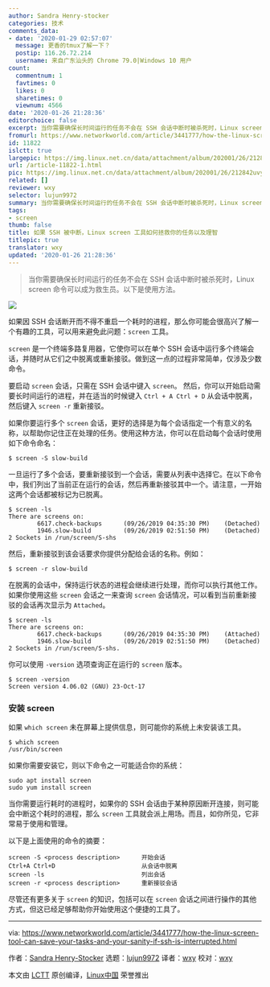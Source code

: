```yaml
---
author: Sandra Henry-stocker
categories: 技术
comments_data:
- date: '2020-01-29 02:57:07'
  message: 更香的tmux了解一下？
  postip: 116.26.72.214
  username: 来自广东汕头的 Chrome 79.0|Windows 10 用户
count:
  commentnum: 1
  favtimes: 0
  likes: 0
  sharetimes: 0
  viewnum: 4566
date: '2020-01-26 21:28:36'
editorchoice: false
excerpt: 当你需要确保长时间运行的任务不会在 SSH 会话中断时被杀死时，Linux screen 命令可以成为救生员。以下是使用方法。
fromurl: https://www.networkworld.com/article/3441777/how-the-linux-screen-tool-can-save-your-tasks-and-your-sanity-if-ssh-is-interrupted.html
id: 11822
islctt: true
largepic: https://img.linux.net.cn/data/attachment/album/202001/26/212842uvyvzf4ykv5ehj4w.jpg
url: /article-11822-1.html
pic: https://img.linux.net.cn/data/attachment/album/202001/26/212842uvyvzf4ykv5ehj4w.jpg.thumb.jpg
related: []
reviewer: wxy
selector: lujun9972
summary: 当你需要确保长时间运行的任务不会在 SSH 会话中断时被杀死时，Linux screen 命令可以成为救生员。以下是使用方法。
tags:
- screen
thumb: false
title: 如果 SSH 被中断，Linux screen 工具如何拯救你的任务以及理智
titlepic: true
translator: wxy
updated: '2020-01-26 21:28:36'
---
```



> 
> 当你需要确保长时间运行的任务不会在 SSH 会话中断时被杀死时，Linux screen 命令可以成为救生员。以下是使用方法。
> 
> 
> 


![](/data/attachment/album/202001/26/212842uvyvzf4ykv5ehj4w.jpg)


如果因 SSH 会话断开而不得不重启一个耗时的进程，那么你可能会很高兴了解一个有趣的工具，可以用来避免此问题：`screen` 工具。


`screen` 是一个终端多路复用器，它使你可以在单个 SSH 会话中运行多个终端会话，并随时从它们之中脱离或重新接驳。做到这一点的过程非常简单，仅涉及少数命令。


要启动 `screen` 会话，只需在 SSH 会话中键入 `screen`。 然后，你可以开始启动需要长时间运行的进程，并在适当的时候键入 `Ctrl + A Ctrl + D` 从会话中脱离，然后键入 `screen -r` 重新接驳。


如果你要运行多个 `screen` 会话，更好的选择是为每个会话指定一个有意义的名称，以帮助你记住正在处理的任务。使用这种方法，你可以在启动每个会话时使用如下命令命名：



```
$ screen -S slow-build
```

一旦运行了多个会话，要重新接驳到一个会话，需要从列表中选择它。在以下命令中，我们列出了当前正在运行的会话，然后再重新接驳其中一个。请注意，一开始这两个会话都被标记为已脱离。



```
$ screen -ls
There are screens on:
        6617.check-backups      (09/26/2019 04:35:30 PM)    (Detached)
        1946.slow-build         (09/26/2019 02:51:50 PM)    (Detached)
2 Sockets in /run/screen/S-shs
```

然后，重新接驳到该会话要求你提供分配给会话的名称。例如：



```
$ screen -r slow-build
```

在脱离的会话中，保持运行状态的进程会继续进行处理，而你可以执行其他工作。如果你使用这些 `screen` 会话之一来查询 `screen` 会话情况，可以看到当前重新接驳的会话再次显示为 `Attached`。



```
$ screen -ls
There are screens on:
        6617.check-backups      (09/26/2019 04:35:30 PM)    (Attached)
        1946.slow-build         (09/26/2019 02:51:50 PM)    (Detached)
2 Sockets in /run/screen/S-shs.
```

你可以使用 `-version` 选项查询正在运行的 `screen` 版本。



```
$ screen -version
Screen version 4.06.02 (GNU) 23-Oct-17
```

### 安装 screen


如果 `which screen` 未在屏幕上提供信息，则可能你的系统上未安装该工具。



```
$ which screen
/usr/bin/screen
```

如果你需要安装它，则以下命令之一可能适合你的系统：



```
sudo apt install screen
sudo yum install screen
```

当你需要运行耗时的进程时，如果你的 SSH 会话由于某种原因断开连接，则可能会中断这个耗时的进程，那么 `screen` 工具就会派上用场。而且，如你所见，它非常易于使用和管理。


以下是上面使用的命令的摘要：



```
screen -S <process description>      开始会话
Ctrl+A Ctrl+D                        从会话中脱离
screen -ls                           列出会话
screen -r <process description>      重新接驳会话
```

尽管还有更多关于 `screen` 的知识，包括可以在 `screen` 会话之间进行操作的其他方式，但这已经足够帮助你开始使用这个便捷的工具了。




---


via: <https://www.networkworld.com/article/3441777/how-the-linux-screen-tool-can-save-your-tasks-and-your-sanity-if-ssh-is-interrupted.html>


作者：[Sandra Henry-Stocker](https://www.networkworld.com/author/Sandra-Henry_Stocker/) 选题：[lujun9972](https://github.com/lujun9972) 译者：[wxy](https://github.com/wxy) 校对：[wxy](https://github.com/wxy)


本文由 [LCTT](https://github.com/LCTT/TranslateProject) 原创编译，[Linux中国](https://linux.cn/) 荣誉推出